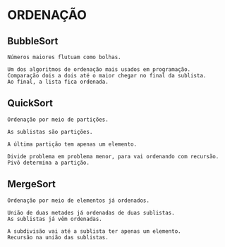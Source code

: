 # ORDENAÇÃO

## BubbleSort

    Números maiores flutuam como bolhas.

    Um dos algoritmos de ordenação mais usados em programação.
    Comparação dois a dois até o maior chegar no final da sublista.
    Ao final, a lista fica ordenada.


## QuickSort

    Ordenação por meio de partições.

    As sublistas são partições.

    A última partição tem apenas um elemento.

    Divide problema em problema menor, para vai ordenando com recursão.
    Pivô determina a partição.


## MergeSort

    Ordenação por meio de elementos já ordenados.

    União de duas metades já ordenadas de duas sublistas.
    As sublistas já vêm ordenadas.

    A subdivisão vai até a sublista ter apenas um elemento.
    Recursão na união das sublistas.


